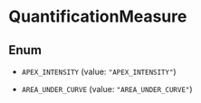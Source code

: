 

# QuantificationMeasure

## Enum


* `APEX_INTENSITY` (value: `"APEX_INTENSITY"`)

* `AREA_UNDER_CURVE` (value: `"AREA_UNDER_CURVE"`)



